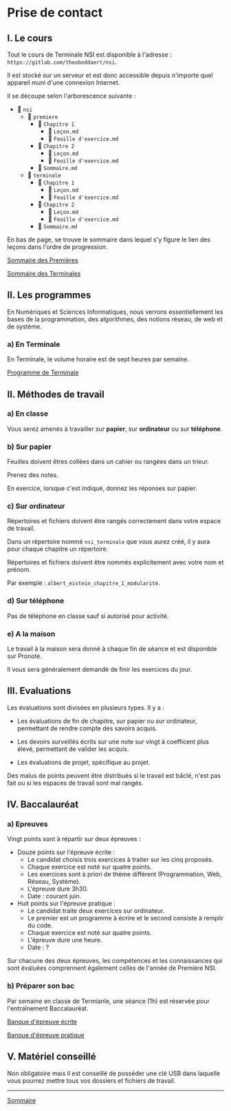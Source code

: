 # Prise de contact

## I. Le cours

Tout le cours de Terminale NSI est disponible à l'adresse : `https://gitlab.com/theoboddaert/nsi`.

Il est stocké sur un serveur et est donc accessible depuis n'importe quel appareil muni d'une connexion Internet.

Il se découpe selon l'arborescence suivante :

- :file_folder: `nsi`
    - :file_folder: `premiere`
        - :file_folder: `Chapitre 1`
            - :page_facing_up: `Leçon.md`
            - :page_facing_up: `Feuille d'exercice.md`
        - :file_folder: `Chapitre 2`
            - :page_facing_up: `Leçon.md`
            - :page_facing_up: `Feuille d'exercice.md`
        - :page_facing_up: `Sommaire.md`
    - :file_folder: `terminale`
        - :file_folder: `Chapitre 1`
            - :page_facing_up: `Leçon.md`
            - :page_facing_up: `Feuille d'exercice.md`
        - :file_folder: `Chapitre 2`
            - :page_facing_up: `Leçon.md`
            - :page_facing_up: `Feuille d'exercice.md`
        - :page_facing_up: `Sommaire.md`

En bas de page, se trouve le sommaire dans lequel s'y figure le lien des leçons dans l'ordre de progression.

[Sommaire des Premières](./../../première/)

[Sommaire des Terminales](./../../terminale/)

## II. Les programmes

En Numériques et Sciences Informatiques, nous verrons essentiellement les bases de la programmation, des algorithmes, des notions réseau, de web et de système.

### a) En Terminale

En Terminale, le volume horaire est de sept heures par semaine.

[Programme de Terminale](https://cache.media.education.gouv.fr/file/SPE8_MENJ_25_7_2019/93/3/spe247_annexe_1158933.pdf)

## II. Méthodes de travail

### a) En classe

Vous serez amenés à travailler sur **papier**, sur **ordinateur** ou sur **téléphone**.

### b) Sur papier

Feuilles doivent êtres collées dans un cahier ou rangées dans un trieur.

Prenez des notes.

En exercice, lorsque c'est indiqué, donnez les réponses sur papier.

### c) Sur ordinateur

Répertoires et fichiers doivent être rangés correctement dans votre espace de travail.

Dans un répertoire nommé `nsi_terminale` que vous aurez créé, il y aura pour chaque chapitre un répertoire.

Répertoires et fichiers doivent être nommés explicitement avec votre nom et prénom.

Par exemple : `albert_eistein_chapitre_1_modularité`.

### d) Sur téléphone

Pas de téléphone en classe sauf si autorisé pour activité.

### e) A la maison

Le travail à la maison sera donné à chaque fin de séance et est disponible sur Pronote.

Il vous sera généralement demandé de finir les exercices du jour.

## III. Evaluations

Les évaluations sont divisées en plusieurs types. Il y a :

- Les évaluations de fin de chapitre, sur papier ou sur ordinateur, permettant de rendre compte des savoirs acquis.

- Les devoirs surveillés écrits sur une note sur vingt à coefficent plus élevé, permettant de valider les acquis.

- Les évaluations de projet, spécifique au projet.

Des malus de points peuvent être distribués si le travail est bâclé, n'est pas fait ou si les espaces de travail sont mal rangés. 

## IV. Baccalauréat

### a) Epreuves

Vingt points sont à répartir sur deux épreuves :

- Douze points sur l'épreuve écrite :
    + Le candidat choisis trois exercices à traiter sur les cinq proposés.
    + Chaque exercice est noté sur quatre points.
    + Les exercices sont à priori de thème différent (Programmation, Web, Réseau, Système).
    + L'épreuve dure 3h30.
    + Date : courant juin.
- Huit points sur l'épreuve pratique :
    + Le candidat traite deux exercices sur ordinateur.
    + Le premier est un programme à écrire et le second consiste à remplir du code.
    + Chaque exercice est noté sur quatre points.
    + L'épreuve dure une heure.
    + Date : ?

Sur chacune des deux épreuves, les compétences et les connaissances qui sont évaluées comprennent également celles de l'année de Première NSI.

### b) Préparer son bac

Par semaine en classe de Termianle, une séance (1h) est réservée pour l'entraînement Baccalauréat.

[Banque d'épreuve écrite](https://pixees.fr/informatiquelycee/term/suj_bac/)

[Banque d'épreuve pratique](https://pixees.fr/informatiquelycee/term/ep/index.html)


## V. Matériel conseillé

Non obligatoire mais il est conseillé de posséder une clé USB dans laquelle vous pourrez mettre tous vos dossiers et fichiers de travail.

___________

[Sommaire](./../Sommaire.md)